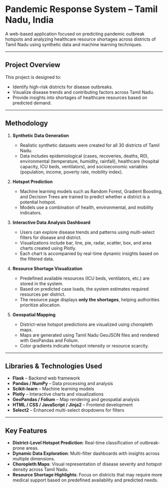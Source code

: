 # Pandemic Response System – Tamil Nadu, India

A web-based application focused on predicting pandemic outbreak hotspots and analyzing healthcare resource shortages across districts of Tamil Nadu using synthetic data and machine learning techniques.

---

## Project Overview

This project is designed to:
- Identify high-risk districts for disease outbreaks.
- Visualize disease trends and contributing factors across Tamil Nadu.
- Provide insights into shortages of healthcare resources based on predicted demand.

---

## Methodology

1. **Synthetic Data Generation**  
   - Realistic synthetic datasets were created for all 30 districts of Tamil Nadu.  
   - Data includes epidemiological (cases, recoveries, deaths, R0), environmental (temperature, humidity, rainfall), healthcare (hospital capacity, ICU beds, ventilators), and socioeconomic variables (population, income, poverty rate, mobility index).

2. **Hotspot Prediction**  
   - Machine learning models such as Random Forest, Gradient Boosting, and Decision Trees are trained to predict whether a district is a potential hotspot.  
   - Models use a combination of health, environmental, and mobility indicators.

3. **Interactive Data Analysis Dashboard**  
   - Users can explore disease trends and patterns using multi-select filters for disease and district.  
   - Visualizations include bar, line, pie, radar, scatter, box, and area charts created using Plotly.  
   - Each chart is accompanied by real-time dynamic insights based on the filtered data.

4. **Resource Shortage Visualization**  
   - Predefined available resources (ICU beds, ventilators, etc.) are stored in the system.  
   - Based on predicted case loads, the system estimates required resources per district.  
   - The resource page displays **only the shortages**, helping authorities prioritize allocation.

5. **Geospatial Mapping**  
   - District-wise hotspot predictions are visualized using choropleth maps.  
   - Maps are generated using Tamil Nadu GeoJSON files and rendered with GeoPandas and Folium.  
   - Color gradients indicate hotspot intensity or resource scarcity.

---

## Libraries & Technologies Used

- **Flask** – Backend web framework  
- **Pandas / NumPy** – Data processing and analysis  
- **Scikit-learn** – Machine learning models  
- **Plotly** – Interactive charts and visualizations  
- **GeoPandas / Folium** – Map rendering and geospatial analysis  
- **HTML / CSS / JavaScript / Jinja2** – Frontend development  
- **Select2** – Enhanced multi-select dropdowns for filters

---

## Key Features

- **District-Level Hotspot Prediction**: Real-time classification of outbreak-prone areas.  
- **Dynamic Data Exploration**: Multi-filter dashboards with insights across multiple dimensions.  
- **Choropleth Maps**: Visual representation of disease severity and hotspot density across Tamil Nadu.  
- **Resource Shortage Highlights**: Focus on districts that may require more medical support based on predefined availability and predicted needs.
